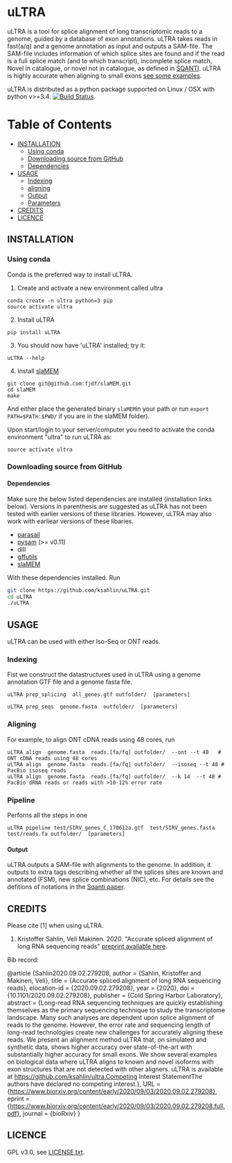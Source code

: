 uLTRA
===========

uLTRA is a tool for splice alignment of long transcriptomic reads to a genome, guided by a database of exon annotations. uLTRA takes reads in fast(a/q) and a genome annotation as input and outputs a SAM-file. The SAM-file includes information of which splice sites are found and if the read is a full splice match (and to which transcript), incomplete splice match, Novel in catalogue, or novel not in catalogue, as defined in [SQANTI](https://github.com/ConesaLab/SQANTI). uLTRA is highly accurate when aligning to small exons [see some examples](https://github.com/ksahlin/ultra/data/images/).

uLTRA is distributed as a python package supported on Linux / OSX with python v>=3.4. [![Build Status](https://travis-ci.org/ksahlin/uLTRA.svg?branch=master)](https://travis-ci.org/ksahlin/uLTRA).

Table of Contents
=================

  * [INSTALLATION](#INSTALLATION)
    * [Using conda](#Using-conda)
    * [Downloading source from GitHub](#Downloading-source-from-github)
    * [Dependencies](#Dependencies)
  * [USAGE](#USAGE)
    * [Indexing](#Indexing)
    * [aligning](#Aligning)
    * [Output](#Output)
    * [Parameters](#Parameters)
  * [CREDITS](#CREDITS)
  * [LICENCE](#LICENCE)



INSTALLATION
----------------

### Using conda
Conda is the preferred way to install uLTRA.

1. Create and activate a new environment called ultra

```
conda create -n ultra python=3 pip 
source activate ultra
```

2. Install uLTRA 

```
pip install uLTRA
```

3. You should now have 'uLTRA' installed; try it:
```
uLTRA --help
```

4. Install [slaMEM](https://github.com/fjdf/slaMEM)

```
git clone git@github.com:fjdf/slaMEM.git
cd slaMEM
make 
```
And either place the generated binary `slaMEM`in your path or run `export PATH=$PATH:$PWD/` if you are in the slaMEM folder).


Upon start/login to your server/computer you need to activate the conda environment "ultra" to run uLTRA as:
```
source activate ultra
```

### Downloading source from GitHub

#### Dependencies

Make sure the below listed dependencies are installed (installation links below). Versions in parenthesis are suggested as uLTRA has not been tested with earlier versions of these libraries. However, uLTRA may also work with earliear versions of these libaries.
* [parasail](https://github.com/jeffdaily/parasail-python)
* [pysam](http://pysam.readthedocs.io/en/latest/installation.html) (>= v0.11)
* dill
* [gffutils](https://pythonhosted.org/gffutils/)
* [slaMEM](https://github.com/fjdf/slaMEM)


With these dependencies installed. Run

```sh
git clone https://github.com/ksahlin/uLTRA.git
cd uLTRA
./uLTRA
```


USAGE
-------

uLTRA can be used with either Iso-Seq or ONT reads. 


### Indexing

Fist we construct the datastructures used in uLTRA using a genome annotation GTF file and a genome fasta file.

```
uLTRA prep_splicing  all_genes.gtf outfolder/  [parameters]
```

```
uLTRA prep_seqs  genome.fasta  outfolder/  [parameters]
```


### Aligning

For example, to align ONT cDNA reads using 48 cores, run

```
uLTRA align  genome.fasta  reads.[fa/fq] outfolder/  --ont --t 48   # ONT cDNA reads using 48 cores
uLTRA align  genome.fasta  reads.[fa/fq] outfolder/  --isoseq --t 48 # PacBio isoseq reads
uLTRA align  genome.fasta  reads.[fa/fq] outfolder/  --k 14  --t 48 # PacBio dRNA reads or reads with >10-12% error rate
```


### Pipeline

Perforns all the steps in one

```
uLTRA pipeline test/SIRV_genes_C_170612a.gtf  test/SIRV_genes.fasta  test/reads.fa outfolder/  [parameters]
```

#### Output

uLTRA outputs a SAM-file with alignments to the genome. In addition, it outputs to extra tags describing whether all the splices sites are known and annotated (FSM), new splice combinations (NIC), etc. For details see the defitions of notations in the [Sqanti paper](https://genome.cshlp.org/content/28/7/1096).



CREDITS
----------------

Please cite [1] when using uLTRA.

1. Kristoffer Sahlin, Veli Makinen. 2020. "Accurate spliced alignment of long RNA sequencing reads" [preprint available here](https://www.biorxiv.org/content/10.1101/2020.09.02.279208v1).

Bib record: 

@article {Sahlin2020.09.02.279208,
  author = {Sahlin, Kristoffer and Makinen, Veli},
  title = {Accurate spliced alignment of long RNA sequencing reads},
  elocation-id = {2020.09.02.279208},
  year = {2020},
  doi = {10.1101/2020.09.02.279208},
  publisher = {Cold Spring Harbor Laboratory},
  abstract = {Long-read RNA sequencing techniques are quickly establishing themselves as the primary sequencing technique to study the transcriptome landscape. Many such analyses are dependent upon splice alignment of reads to the genome. However, the error rate and sequencing length of long-read technologies create new challenges for accurately aligning these reads. We present an alignment method uLTRA that, on simulated and synthetic data, shows higher accuracy over state-of-the-art with substantially higher accuracy for small exons. We show several examples on biological data where uLTRA aligns to known and novel isoforms with exon structures that are not detected with other aligners. uLTRA is available at https://github.com/ksahlin/ultra.Competing Interest StatementThe authors have declared no competing interest.},
  URL = {https://www.biorxiv.org/content/early/2020/09/03/2020.09.02.279208},
  eprint = {https://www.biorxiv.org/content/early/2020/09/03/2020.09.02.279208.full.pdf},
  journal = {bioRxiv}
}


LICENCE
----------------

GPL v3.0, see [LICENSE.txt](https://github.com/ksahlin/uLTRA/blob/master/LICENCE.txt).


